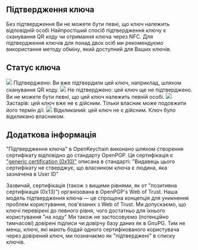 [//]: # (Увага: Будь ласка розміщуйте кожне речення у окремому рядку, Transifex розмістить кожен рядок у відповідному полі для перекладу!)

## Підтвердження ключа
Без підтвердження Ви не можете бути певні, що ключ належить відповідній особі
Найпростіший спосіб підтвердження ключу є сканування QR коду чи отримання ключа через NFC.
Для підтвердження ключів для понад двох осіб ми рекомендуємо використання методу обміну, який доступний для Ваших ключів.

## Статус ключа

<img src="status_signature_verified_cutout_24dp"/>  
Підтверджено: Ви вже підтвердили цей ключ, наприклад, шляхом сканування QR коду.  
<img src="status_signature_unverified_cutout_24dp"/>  
Не підтверджено: цей ключ ще не підтверджено. Ви не можете бути певні, що цей ключ належить певній особі.  
<img src="status_signature_expired_cutout_24dp"/>  
Застарів: цей ключ вже не є дійсним. Тільки власник може подовжити його термін дії.  
<img src="status_signature_revoked_cutout_24dp"/>  
Відкликаний: цей ключ не є дійсним. Ключ було відкликано власником.

## Додаткова інформація
"Підтвердження ключа" в OpenKeychain виконано шляхом створення сертифікату відповідно до стандарту OpenPGP.
Ця сертифікація є ["generic certification (0x10)"](http://tools.ietf.org/html/rfc4880#section-5.2.1) описана в стандарті:
"Видавець цього сертифікату не стверджує, що власником ключа є людина, яка зазначена в User ID"

Зазвичай, сертифікація (також з вищими рівнями, як от "позитивна сертифікація (0x13)") організована в OpenPGP's Web of Trust.
Наша модель підтвердження ключа — це спрощена концепція для уникнення проблем користування, пов'язаних з Web of Trust.
Ми допускаємо, що ключі перевірені до певного рівня, чого достатньо для їхнього користування "на ходу"
Ми також не застосовуємо (потенційно тимчасові) довірені підписи чи довірчу базу даних як в GnuPG.
Тим не менш, ключі, які мають бодай одного сертифікованого користувача через довірений ключ, ми позначаємо як "підтверджені" в списку ключів.